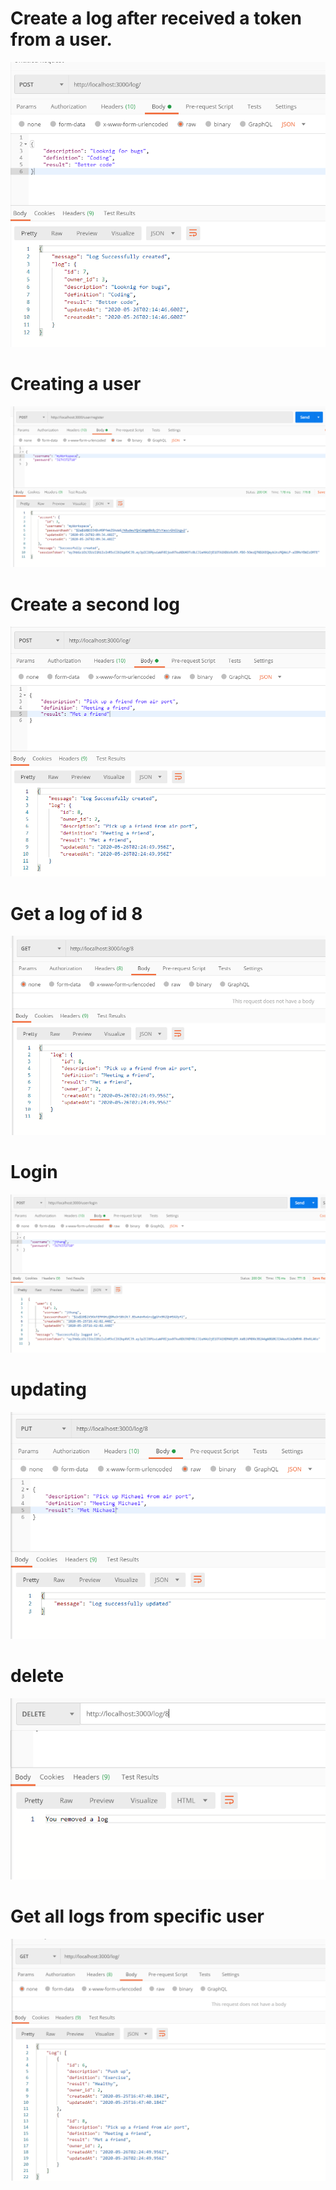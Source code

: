 # Create a log after received a token from a user.
![](/ResultImg/CreateLog%20-%20Copy.PNG)



# Creating a user
![](/ResultImg/Creating%20-%20Copy.PNG)

# Create a second log
![](/ResultImg/createSecondLog%20-%20Copy.PNG)

# Get a log of id 8
![](/ResultImg/getALogOfId8%20-%20Copy.PNG)

# Login
![](/ResultImg/login%20-%20Copy.PNG)

# updating
![](/ResultImg/updating%20-%20Copy.PNG)

# delete
![](/ResultImg/Delete%20-%20Copy.PNG)

# Get all logs from specific user
![](/ResultImg/logsOfAUser%20-%20Copy.PNG)
